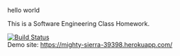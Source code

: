 hello world <br />

This is a Software Engineering Class Homework.


[![Build Status](https://travis-ci.org/albayrakonur/Xml-Handler.svg?branch=master)](https://travis-ci.org/albayrakonur/Xml-Handler) <br />
Demo site: https://mighty-sierra-39398.herokuapp.com/ <br />

